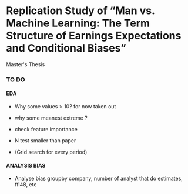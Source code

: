 # Replication Study of “Man vs. Machine Learning: The Term Structure of Earnings Expectations and Conditional Biases” 
Master's Thesis

### TO DO 
#### EDA 
* Why some values > 10? for now taken out
* why some meanest extreme ? 
* check feature importance 
* N test smaller than paper

* (Grid search for every period)

#### ANALYSIS BIAS
* Analyse bias groupby company, number of analyst that do estimates, ffi48, etc

